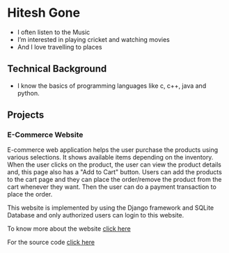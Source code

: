 # Hitesh Gone

- I often listen to the Music
- I’m interested in playing cricket and watching movies
- And I love travelling to places

## Technical Background

- I know the basics of programming languages like c, c++, java and python.

## Projects

### E-Commerce Website

E-commerce web application helps the user purchase the products using various selections. It shows available items depending on the inventory. When the user clicks on the product, the user can view the product details and, this page also has a "Add to Cart" button. Users can add the products to the cart page and they can place the order/remove the product from the cart whenever they want. Then the user can do a payment transaction to place the order.

This website is implemented by using the Django framework and SQLite Database and only authorized users can login to this website.

To know more about the website [click here](https://gonehitesh.github.io/GVSU-CIS641-Alpha/)

For the source code [click here](https://github.com/gonehitesh/GVSU-CIS641-Alpha)
